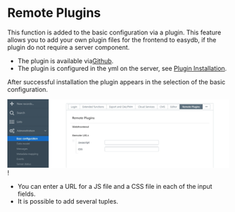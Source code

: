 # Remote Plugins

This function is added to the basic configuration via a plugin. This feature allows you to add your own plugin files for the frontend to easydb, if the plugin do not require a server component.

* The plugin is available via[Github](https://github.com/programmfabrik/easydb-remote-plugin).
* The plugin is configured in the yml on the server, see [Plugin Installation](../../../../sysadmin/plugin/plugin.html).

After successful installation the plugin appears in the selection of the basic configuration.

![](remote_plugin_en.jpg)!

* You can enter a URL for a JS file and a CSS file in each of the input fields.
* It is possible to add several tuples.
